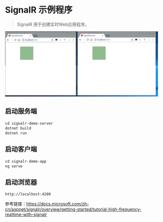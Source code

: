# SignalR 示例程序

> SignalR 用于创建实时Web应用程序。

![demo.gif](/images/demo.gif)

## 启动服务端

```
cd signalr-demo-server
dotnet build
dotnet run
```

## 启动客户端

```
cd signalr-demo-app
ng serve
```

## 启动浏览器

```
http://localhost:4200
```

参考链接：https://docs.microsoft.com/zh-cn/aspnet/signalr/overview/getting-started/tutorial-high-frequency-realtime-with-signalr


